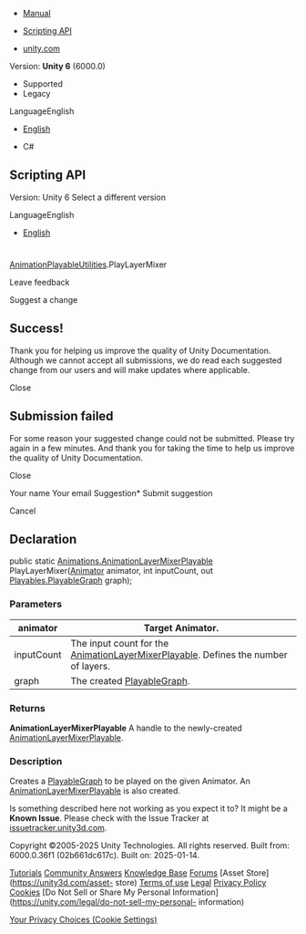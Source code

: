 [ ]()

  * [Manual](../Manual/index.html)
  * [Scripting API](../ScriptReference/index.html)

  * [unity.com](https://unity.com/)

Version: **Unity 6** (6000.0)

  * Supported
  * Legacy

LanguageEnglish

  * [English]()

  * C#

[ ](https://docs.unity3d.com)

## Scripting API

Version: Unity 6 Select a different version

LanguageEnglish

  * [English]()

#
[AnimationPlayableUtilities](Playables.AnimationPlayableUtilities.html).PlayLayerMixer

Leave feedback

Suggest a change

## Success!

Thank you for helping us improve the quality of Unity Documentation. Although
we cannot accept all submissions, we do read each suggested change from our
users and will make updates where applicable.

Close

## Submission failed

For some reason your suggested change could not be submitted. Please <a>try
again</a> in a few minutes. And thank you for taking the time to help us
improve the quality of Unity Documentation.

Close

Your name Your email Suggestion* Submit suggestion

Cancel

[ ]()

## Declaration

public static
[Animations.AnimationLayerMixerPlayable](Animations.AnimationLayerMixerPlayable.html)
PlayLayerMixer([Animator](Animator.html) animator, int inputCount, out
[Playables.PlayableGraph](Playables.PlayableGraph.html) graph);

### Parameters

animator | Target Animator.  
---|---  
inputCount | The input count for the [AnimationLayerMixerPlayable](Animations.AnimationLayerMixerPlayable.html). Defines the number of layers.  
graph | The created [PlayableGraph](Playables.PlayableGraph.html).  
  
### Returns

**AnimationLayerMixerPlayable** A handle to the newly-created
[AnimationLayerMixerPlayable](Animations.AnimationLayerMixerPlayable.html).

### Description

Creates a [PlayableGraph](Playables.PlayableGraph.html) to be played on the
given Animator. An
[AnimationLayerMixerPlayable](Animations.AnimationLayerMixerPlayable.html) is
also created.

Is something described here not working as you expect it to? It might be a
**Known Issue**. Please check with the Issue Tracker at
[issuetracker.unity3d.com](https://issuetracker.unity3d.com).

Copyright ©2005-2025 Unity Technologies. All rights reserved. Built from:
6000.0.36f1 (02b661dc617c). Built on: 2025-01-14.

[Tutorials](https://unity3d.com/learn) [Community
Answers](https://answers.unity3d.com) [Knowledge
Base](https://support.unity3d.com/hc/en-us)
[Forums](https://forum.unity3d.com) [Asset Store](https://unity3d.com/asset-
store) [Terms of use](https://docs.unity3d.com/Manual/TermsOfUse.html)
[Legal](https://unity.com/legal) [Privacy
Policy](https://unity.com/legal/privacy-policy)
[Cookies](https://unity.com/legal/cookie-policy) [Do Not Sell or Share My
Personal Information](https://unity.com/legal/do-not-sell-my-personal-
information)

[Your Privacy Choices (Cookie Settings)](javascript:void\(0\);)

